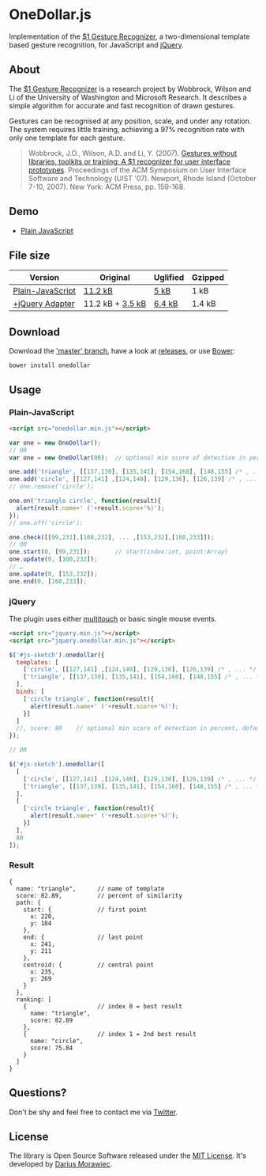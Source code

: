 # OneDollar.js

Implementation of the [$1 Gesture Recognizer](http://depts.washington.edu/aimgroup/proj/dollar/), a two-dimensional template based gesture recognition, for JavaScript and [jQuery](http://jquery.com/).


## About

The [$1 Gesture Recognizer](http://depts.washington.edu/aimgroup/proj/dollar/) is a research project by Wobbrock, Wilson and Li of the University of Washington and Microsoft Research. It describes a simple algorithm for accurate and fast recognition of drawn gestures.

Gestures can be recognised at any position, scale, and under any rotation. The system requires little training, achieving a 97% recognition rate with only one template for each gesture.

> Wobbrock, J.O., Wilson, A.D. and Li, Y. (2007). [Gestures without libraries, toolkits or training: A $1 recognizer for user interface prototypes](http://faculty.washington.edu/wobbrock/pubs/uist-07.1.pdf). Proceedings of the ACM Symposium on User Interface Software and Technology (UIST '07). Newport, Rhode Island (October 7-10, 2007). New York: ACM Press, pp. 159-168.


## Demo

* [Plain JavaScript](http://voidplus.github.io/onedollar-coffeescript)


## File size

Version | Original | Uglified | Gzipped
--- | --- | --- | ---
[Plain-JavaScript](#plain-javascript) | [11.2 kB](lib/onedollar.js) | [5 kB](lib/onedollar.min.js) | 1 kB
[+jQuery Adapter](#jquery) | 11.2 kB + [3.5 kB](lib/jquery.onedollar.js) | [6.4 kB](lib/jquery.onedollar.min.js) | 1.4 kB


## Download

Download the ['master' branch](archive/master.zip?raw=true), have a look at [releases](releases), or use [Bower](https://github.com/twitter/bower):

```
bower install onedollar
```

## Usage

### Plain-JavaScript

```html
<script src="onedollar.min.js"></script>
```

```javascript
var one = new OneDollar();
// OR
var one = new OneDollar(80);  // optional min score of detection in percent, default: 80

one.add('triangle', [[137,139], [135,141], [154,160], [148,155] /* , ... */ ]);
one.add('circle', [[127,141] ,[124,140], [129,136], [126,139] /* , ... */ ]);
// one.remove('circle');

one.on('triangle circle', function(result){
  alert(result.name+' ('+result.score+'%)');
});
// one.off('circle');

one.check([[99,231],[108,232], ... ,[153,232],[160,233]]);
// OR
one.start(0, [99,231]);       // start(index:int, point:Array)
one.update(0, [108,232]);
// …
one.update(0, [153,232]);
one.end(0, [160,233]);
```

### jQuery

The plugin uses either [multitouch](http://caniuse.com/#feat=touch) or basic single mouse events.

```html
<script src="jquery.min.js"></script>
<script src="jquery.onedollar.min.js"></script>
```

```javascript
$('#js-sketch').onedollar({
  templates: [
    ['circle', [[127,141] ,[124,140], [129,136], [126,139] /* , ... */ ]],
    ['triangle', [[137,139], [135,141], [154,160], [148,155] /* , ... */ ]]
  ],
  binds: [
    ['circle triangle', function(result){
      alert(result.name+' ('+result.score+'%)');
    }]
  ]
  //, score: 80    // optional min score of detection in percent, default: 80
});

// OR

$('#js-sketch').onedollar([
  [
    ['circle', [[127,141] ,[124,140], [129,136], [126,139] /* , ... */ ]],
    ['triangle', [[137,139], [135,141], [154,160], [148,155] /* , ... */ ]]
  ],
  [
    ['circle triangle', function(result){
      alert(result.name+' ('+result.score+'%)');
    }]
  ],
  80
]);
```

### Result

```
{
  name: "triangle",      // name of template
  score: 82.89,          // percent of similarity
  path: {
    start: {             // first point
      x: 220,
      y: 184
    },
    end: {               // last point
      x: 241,
      y: 211
    },
    centroid: {          // central point
      x: 235,
      y: 269
    }
  },
  ranking: [
    {                    // index 0 = best result
      name: "triangle",
      score: 82.89
    },
    {                    // index 1 = 2nd best result
      name: "circle",
      score: 75.84
    }
  ]
}
```

## Questions?

Don't be shy and feel free to contact me via [Twitter](http://twitter.voidplus.de).


## License

The library is Open Source Software released under the [MIT License](MIT-LICENSE.txt). It's developed by [Darius Morawiec](http://voidplus.de).
